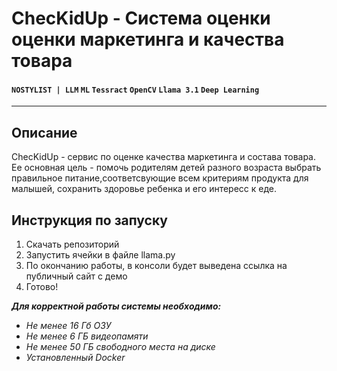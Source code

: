 # ChecKidUp - Система оценки оценки маркетинга и качества товара
#### `NOSTYLIST | LLM` `ML` `Tessract` `OpenCV` `Llama 3.1` `Deep Learning`
***
## Описание
ChecKidUp - сервис по оценке качества маркетинга и состава товара. Ее основная цель - помочь родителям детей разного возраста выбрать правильное питание,соответсвующие всем критериям продукта для малышей, сохранить здоровье ребенка и его интересс к еде. 

## Инструкция по запуску
1. Скачать репозиторий
2. Запустить ячейки в файле llama.py
3. По окончанию работы, в консоли будет выведена ссылка на публичный сайт с демо
4. Готово!

**_Для корректной работы системы необходимо:_**
- _Не менее 16 Гб ОЗУ_
- _Не менее 6 ГБ видеопамяти_
- _Не менее 50 ГБ свободного места на диске_
- _Установленный Docker_
